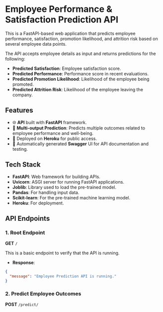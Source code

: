 # Employee Performance & Satisfaction Prediction API

This is a FastAPI-based web application that predicts employee performance, satisfaction, promotion likelihood, and attrition risk based on several employee data points.

The API accepts employee details as input and returns predictions for the following:

- **Predicted Satisfaction**: Employee satisfaction score.
- **Predicted Performance**: Performance score in recent evaluations.
- **Predicted Promotion Likelihood**: Likelihood of the employee being promoted.
- **Predicted Attrition Risk**: Likelihood of the employee leaving the company.

## Features

- 🌐 **API** built with **FastAPI** framework.
- 🔮 **Multi-output Prediction**: Predicts multiple outcomes related to employee performance and well-being.
- 🚀 Deployed on **Heroku** for public access.
- 📄 Automatically generated **Swagger** UI for API documentation and testing.

## Tech Stack

- **FastAPI**: Web framework for building APIs.
- **Uvicorn**: ASGI server for running FastAPI applications.
- **Joblib**: Library used to load the pre-trained model.
- **Pandas**: For handling input data.
- **Scikit-learn**: For the pre-trained machine learning model.
- **Heroku**: For deployment.

## API Endpoints

### 1. Root Endpoint

**GET** `/`

This is a basic endpoint to verify that the API is running.

- **Response**:

```json 
{
  "message": "Employee Prediction API is running."
}
```
### 2. Predict Employee Outcomes
**POST** `/predict/`
